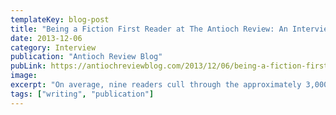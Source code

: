 ```yaml
---
templateKey: blog-post
title: "Being a Fiction First Reader at The Antioch Review: An Interview with Katy Bowman"
date: 2013-12-06
category: Interview
publication: "Antioch Review Blog"
pubLink: https://antiochreviewblog.com/2013/12/06/being-a-fiction-first-reader-at-the-antioch-review-an-interview-with-katy-bowman/
image:
excerpt: "On average, nine readers cull through the approximately 3,000 per year fiction submissions looking for the thirty or so that will ultimately end up on the pages of The Antioch Review. These readers do a close reading of the submitted stories, find the ones they like, and send them on to editor, Robert Fogarty, who makes the final decision. The Antioch Review is grateful for all its first readers and thought you might like an inside look at how just one of them, Katy Bowman, approaches this important task."
tags: ["writing", "publication"]
---
```

